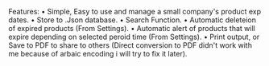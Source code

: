 Features:
• Simple, Easy to use and manage a small company's product exp dates.
• Store to .Json database.
• Search Function.
• Automatic deleteion of expired products (From Settings).
• Automatic alert of products that will expire depending on selected peroid time (From Settings).
• Print output, or Save to PDF to share to others (Direct conversion to PDF didn't work with me because of arbaic encoding i will try to fix it later).
